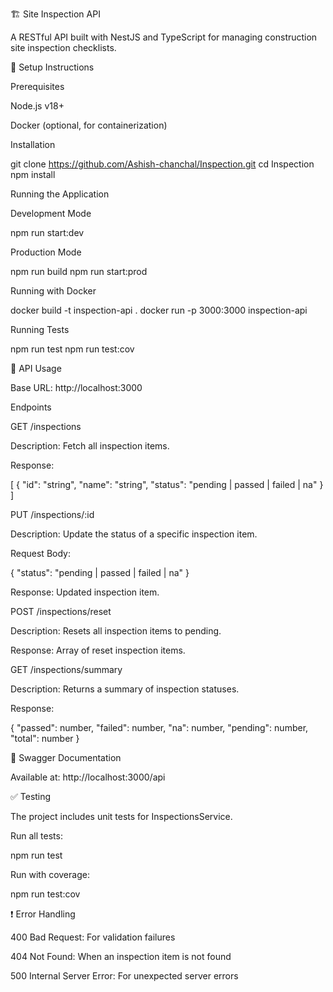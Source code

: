 🏗️ Site Inspection API

A RESTful API built with NestJS and TypeScript for managing construction site inspection checklists.

🚀 Setup Instructions

Prerequisites





Node.js v18+



Docker (optional, for containerization)

Installation

git clone https://github.com/Ashish-chanchal/Inspection.git
cd Inspection
npm install

Running the Application

Development Mode

npm run start:dev

Production Mode

npm run build
npm run start:prod

Running with Docker

docker build -t inspection-api .
docker run -p 3000:3000 inspection-api

Running Tests

npm run test
npm run test:cov

📡 API Usage

Base URL: http://localhost:3000

Endpoints

GET /inspections

Description: Fetch all inspection items.

Response:

[
  {
    "id": "string",
    "name": "string",
    "status": "pending | passed | failed | na"
  }
]

PUT /inspections/:id

Description: Update the status of a specific inspection item.

Request Body:

{
  "status": "pending | passed | failed | na"
}

Response: Updated inspection item.

POST /inspections/reset

Description: Resets all inspection items to pending.

Response: Array of reset inspection items.

GET /inspections/summary

Description: Returns a summary of inspection statuses.

Response:

{
  "passed": number,
  "failed": number,
  "na": number,
  "pending": number,
  "total": number
}

📘 Swagger Documentation

Available at: http://localhost:3000/api

✅ Testing

The project includes unit tests for InspectionsService.

Run all tests:

npm run test

Run with coverage:

npm run test:cov

❗ Error Handling





400 Bad Request: For validation failures



404 Not Found: When an inspection item is not found



500 Internal Server Error: For unexpected server errors